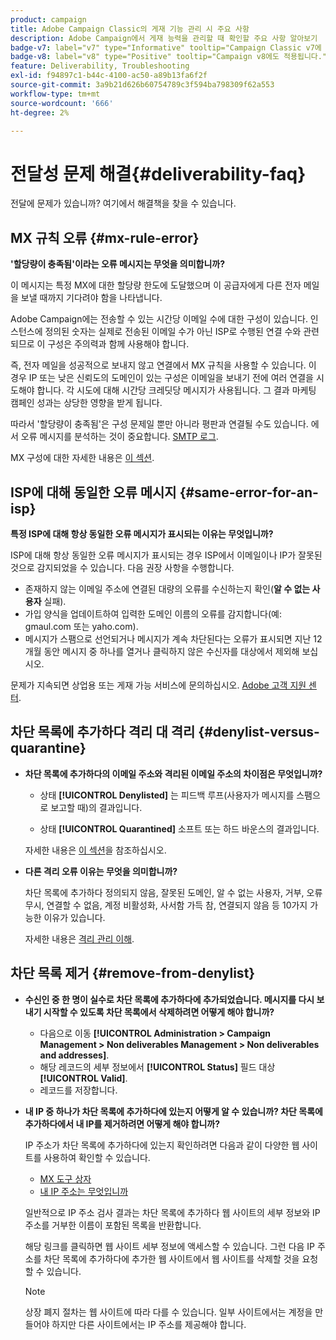 ```yaml
---
product: campaign
title: Adobe Campaign Classic의 게재 기능 관리 시 주요 사항
description: Adobe Campaign에서 게재 능력을 관리할 때 확인할 주요 사항 알아보기
badge-v7: label="v7" type="Informative" tooltip="Campaign Classic v7에 적용"
badge-v8: label="v8" type="Positive" tooltip="Campaign v8에도 적용됩니다."
feature: Deliverability, Troubleshooting
exl-id: f94897c1-b44c-4100-ac50-a89b13fa6f2f
source-git-commit: 3a9b21d626b60754789c3f594ba798309f62a553
workflow-type: tm+mt
source-wordcount: '666'
ht-degree: 2%

---
```


# 전달성 문제 해결{#deliverability-faq}



전달에 문제가 있습니까? 여기에서 해결책을 찾을 수 있습니다.

## MX 규칙 오류 {#mx-rule-error}

**&#39;할당량이 충족됨&#39;이라는 오류 메시지는 무엇을 의미합니까?**

이 메시지는 특정 MX에 대한 할당량 한도에 도달했으며 이 공급자에게 다른 전자 메일을 보낼 때까지 기다려야 함을 나타냅니다.

Adobe Campaign에는 전송할 수 있는 시간당 이메일 수에 대한 구성이 있습니다. 인스턴스에 정의된 숫자는 실제로 전송된 이메일 수가 아닌 ISP로 수행된 연결 수와 관련되므로 이 구성은 주의력과 함께 사용해야 합니다.

즉, 전자 메일을 성공적으로 보내지 않고 연결에서 MX 규칙을 사용할 수 있습니다. 이 경우 IP 또는 낮은 신뢰도의 도메인이 있는 구성은 이메일을 보내기 전에 여러 연결을 시도해야 합니다. 각 시도에 대해 시간당 크레딧당 메시지가 사용됩니다. 그 결과 마케팅 캠페인 성과는 상당한 영향을 받게 됩니다.

따라서 &#39;할당량이 충족됨&#39;은 구성 문제일 뿐만 아니라 평판과 연결될 수도 있습니다. 에서 오류 메시지를 분석하는 것이 중요합니다. [SMTP 로그](../../production/using/monitoring-processes.md#smtp-errors-per-domain).

MX 구성에 대한 자세한 내용은 [이 섹션](../../installation/using/email-deliverability.md#mx-configuration).

## ISP에 대해 동일한 오류 메시지 {#same-error-for-an-isp}

**특정 ISP에 대해 항상 동일한 오류 메시지가 표시되는 이유는 무엇입니까?**

ISP에 대해 항상 동일한 오류 메시지가 표시되는 경우 ISP에서 이메일이나 IP가 잘못된 것으로 감지되었을 수 있습니다. 다음 권장 사항을 수행합니다.
* 존재하지 않는 이메일 주소에 연결된 대량의 오류를 수신하는지 확인(**알 수 없는 사용자** 실패).
* 가입 양식을 업데이트하여 입력한 도메인 이름의 오류를 감지합니다(예: gmaul.com 또는 yaho.com).
* 메시지가 스팸으로 선언되거나 메시지가 계속 차단된다는 오류가 표시되면 지난 12개월 동안 메시지 중 하나를 열거나 클릭하지 않은 수신자를 대상에서 제외해 보십시오.

문제가 지속되면 상업용 또는 게재 가능 서비스에 문의하십시오. [Adobe 고객 지원 센터](https://helpx.adobe.com/kr/enterprise/admin-guide.html/enterprise/using/support-for-experience-cloud.ug.html).

## 차단 목록에 추가하다 격리 대 격리 {#denylist-versus-quarantine}

* **차단 목록에 추가하다의 이메일 주소와 격리된 이메일 주소의 차이점은 무엇입니까?**

   * 상태 **[!UICONTROL Denylisted]** 는 피드백 루프(사용자가 메시지를 스팸으로 보고할 때)의 결과입니다.

   * 상태 **[!UICONTROL Quarantined]** 소프트 또는 하드 바운스의 결과입니다.

  자세한 내용은 [이 섹션](understanding-quarantine-management.md#quarantine-vs-denylist)을 참조하십시오.

* **다른 격리 오류 이유는 무엇을 의미합니까?**

  차단 목록에 추가하다 정의되지 않음, 잘못된 도메인, 알 수 없는 사용자, 거부, 오류 무시, 연결할 수 없음, 계정 비활성화, 사서함 가득 참, 연결되지 않음 등 10가지 가능한 이유가 있습니다.

  자세한 내용은 [격리 관리 이해](understanding-quarantine-management.md).

## 차단 목록 제거 {#remove-from-denylist}

* **수신인 중 한 명이 실수로 차단 목록에 추가하다에 추가되었습니다. 메시지를 다시 보내기 시작할 수 있도록 차단 목록에서 삭제하려면 어떻게 해야 합니까?**

   * 다음으로 이동 **[!UICONTROL Administration > Campaign Management > Non deliverables Management > Non deliverables and addresses]**.
   * 해당 레코드의 세부 정보에서 **[!UICONTROL Status]** 필드 대상 **[!UICONTROL Valid]**.
   * 레코드를 저장합니다.

* **내 IP 중 하나가 차단 목록에 추가하다에 있는지 어떻게 알 수 있습니까? 차단 목록에 추가하다에서 내 IP를 제거하려면 어떻게 해야 합니까?**

  IP 주소가 차단 목록에 추가하다에 있는지 확인하려면 다음과 같이 다양한 웹 사이트를 사용하여 확인할 수 있습니다.
   * [MX 도구 상자](https://mxtoolbox.com/)
   * [내 IP 주소는 무엇입니까](https://whatismyipaddress.com)

  일반적으로 IP 주소 검사 결과는 차단 목록에 추가하다 웹 사이트의 세부 정보와 IP 주소를 거부한 이름이 포함된 목록을 반환합니다.

  해당 링크를 클릭하면 웹 사이트 세부 정보에 액세스할 수 있습니다. 그런 다음 IP 주소를 차단 목록에 추가하다에 추가한 웹 사이트에서 웹 사이트를 삭제할 것을 요청할 수 있습니다.

  >[!NOTE]
  >
  >상장 폐지 절차는 웹 사이트에 따라 다를 수 있습니다. 일부 사이트에서는 계정을 만들어야 하지만 다른 사이트에서는 IP 주소를 제공해야 합니다.
